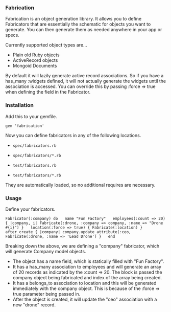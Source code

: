 ### Fabrication ###

Fabrication is an object generation library. It allows you to define Fabricators that are essentially the schematic for objects you want to generate. You can then generate them as needed anywhere in your app or specs.

Currently supported object types are...

* Plain old Ruby objects
* ActiveRecord objects
* Mongoid Documents

By default it will lazily generate active record associations. So if you have a has_many :widgets defined, it will not actually generate the widgets until the association is accessed. You can override this by passing :force => true when defining the field in the Fabricator.

### Installation ###

Add this to your gemfile.

`gem 'fabrication'`

Now you can define fabricators in any of the following locations.

* `spec/fabricators.rb`
* `spec/fabricators/*.rb`

* `test/fabricators.rb`
* `test/fabricators/*.rb`

They are automatically loaded, so no additional requires are necessary.

### Usage ###

Define your fabricators.

`Fabricator(:company) do  
  name "Fun Factory"  
  employees(:count => 20) { |company, i| Fabricate(:drone, :company => company, :name => "Drone #{i}") }  
  location(:force => true) { Fabricate(:location) }  
  after_create { |company| company.update_attribute(:ceo, Fabricate(:drone, :name => 'Lead Drone') }  
end`

Breaking down the above, we are defining a "company" fabricator, which will generate Company model objects.
* The object has a name field, which is statically filled with "Fun Factory".
* It has a has_many association to employees and will generate an array of 20 records as indicated by the :count => 20. The block is passed the company object being fabricated and index of the array being created.
* It has a belongs_to association to location and this will be generated immediately with the company object. This is because of the :force => true parameter being passed in.
* After the object is created, it will update the "ceo" association with a new "drone" record.
